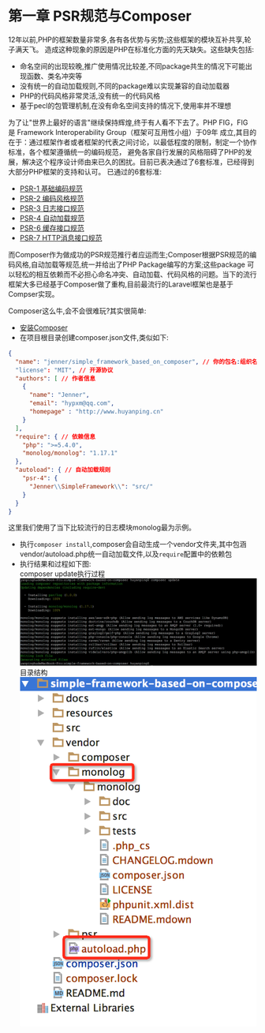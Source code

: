# 第一章 PSR规范与Composer
12年以前,PHP的框架数量非常多,各有各优势与劣势;这些框架的模块互补共享,轮子满天飞。
造成这种现象的原因是PHP在标准化方面的先天缺失。这些缺失包括:
+ 命名空间的出现较晚,推广使用情况比较差,不同package共生的情况下可能出现函数、类名冲突等
+ 没有统一的自动加载规则,不同的package难以实现兼容的自动加载器
+ PHP的代码风格非常灵活,没有统一的代码风格
+ 基于pecl的包管理机制,在没有命名空间支持的情况下,使用率并不理想

为了让"世界上最好的语言"继续保持辉煌,终于有人看不下去了。PHP FIG，FIG 是 Framework Interoperability Group（框架可互用性小组）于09年
成立,其目的在于：通过框架作者或者框架的代表之间讨论，以最低程度的限制，制定一个协作标准，各个框架遵循统一的编码规范，
避免各家自行发展的风格阻碍了PHP的发展，解决这个程序设计师由来已久的困扰。目前已表决通过了6套标准，已经得到大部分PHP框架的支持和认可。
已通过的6套标准:
+ [PSR-1 基础编码规范](https://phphub.org/topics/2078)
+ [PSR-2 编码风格规范](https://phphub.org/topics/2079)
+ [PSR-3 日志接口规范](https://phphub.org/topics/2080)
+ [PSR-4 自动加载规范](https://phphub.org/topics/2081)
+ [PSR-6 缓存接口规范](https://phphub.org/topics/2082)
+ [PSR-7 HTTP消息接口规范](https://github.com/summerblue/psr.phphub.org/blob/master/psrs/%E3%80%8CPSR%20%E8%A7%84%E8%8C%83%E3%80%8DPSR-7%20HTTP%20%E6%B6%88%E6%81%AF%E6%8E%A5%E5%8F%A3%E8%A7%84%E8%8C%83.md)

而Composer作为做成功的PSR规范推行者应运而生;Composer根据PSR规范的编码风格,自动加载等规范,统一并给出了PHP Package编写的方案;这些package
可以轻松的相互依赖而不必担心命名冲突、自动加载、代码风格的问题。当下的流行框架大多已经基于Composer做了重构,目前最流行的Laravel框架也是基于Compser实现。

Composer这么牛,会不会很难玩?其实很简单:
+ [安装Composer](https://getcomposer.org/download/)
+ 在项目根目录创建composer.json文件,类似如下:
```json
{
  "name": "jenner/simple_framework_based_on_composer", // 你的包名:组织名/包名
  "license": "MIT", // 开源协议
  "authors": [ // 作者信息
    {
      "name": "Jenner",
      "email": "hypxm@qq.com",
      "homepage" : "http://www.huyanping.cn"
    }
  ],
  "require": { // 依赖信息
    "php": ">=5.4.0",
    "monolog/monolog": "1.17.1"
  },
  "autoload": { // 自动加载规则
    "psr-4": {
      "Jenner\\SimpleFramework\\": "src/"
    }
  }
}
```
这里我们使用了当下比较流行的日志模块monolog最为示例。
+ 执行`composer install`,composer会自动生成一个vendor文件夹,其中包涵vendor/autoload.php统一自动加载文件,以及`require`配置中的依赖包
+ 执行结果和过程如下图:  
composer update执行过程  
![Composer-update](../resources/PSR规范与Composer/composer-update.png)  
目录结构  
![directory](../resources/PSR规范与Composer/directory.png)  
